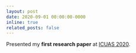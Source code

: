 ```yaml
---
layout: post
date: 2020-09-01 00:00:00-0000
inline: true
related_posts: false
---
```


Presented my **first research paper** at [ICUAS 2020](https://ieeexplore.ieee.org/document/9213896/).

